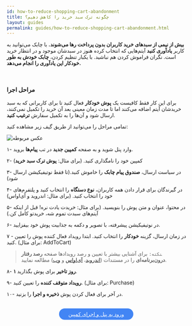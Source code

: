 ```yaml
---
id: how-to-reduce-shopping-cart-abandonment
title: چگونه ترک سبد خرید را کاهش دهیم؟
layout: guides
permalink: guides/how-to-reduce-shopping-cart-abandonment.html
---
```


**بیش از نیمی از سبدهای خرید کاربران بدون پرداخت رها می‌شوند.** با چابک می‌توانید به کاربر **یادآوری کنید** آیتم‌هایی که انتخاب کرده هنوز در سبدشان موجود و در انتظار خرید است. نگران فراموش کردن هم نباشید. با یکبار تنظیم کردن، **چابک خودش به طور خودکار این یادآوری را انجام می‌دهد.**



<Br>

### مراحل اجرا

 برای این کار فقط کافیست یک **پوش خودکار** فعال کنید تا برای کاربرانی که به سبد خریدشان آیتم اضافه می‌کنند اما تا مدت زمان معینی بعد آن خرید را تکمیل نمی‌کنند، ارسال شود و آن‌ها را به تکمیل سفارش **ترغیب کنید**.


تمامی مراحل را می‌توانید از طریق گیف زیر مشاهده کنید:

 ![عکس مربوطه](http://uupload.ir/files/xsoy_automated-push.gif)


۱- وارد پنل شوید و به صفحه **کمپین جدید** در تب **پیام‌ها** بروید.

۲- کمپین خود را نامگذاری کنید. (برای مثال: **پوش ترک سبد خرید**)

۳- در سیاست ارسال، **صندوق پیام چابک** را خاموش کنید.(تا فقط نوتیفیکیشن ارسال شود)

۴- در گیرندگان برای قرار دادن همه کاربران، **نوع دستگاه** را انتخاب کنید و پلتفرم‌های خود را انتخاب کنید. (برای مثال: اندروید و آی‌او‌اس)

۵- در محتوا، عنوان و متن پوش را بنویسید. (برای مثال: خریدت یادت نره! قبل از اینکه آیتم‌های سبدت تموم شه، خریدتو کامل کن.)

۶- در نوتیفیکیشن پیشرفته، با تصویر و دکمه به جذابیت پوش خود بیفزایید.

۷ - در زمان ارسال، گزینه **خودکار** را انتخاب کنید. ابتدا رویداد فعال کننده پوش را تعیین کنید. (برای مثال: AddToCart)

> ‍‍‍`نکته:` برای آشنایی بیشتر با تعیین و رصد رویدادها صفحه **رصد رفتار درون‌برنامه‌ای** را در مستندات ([اندروید](https://doc.chabokpush.com/android/event-tracking.html)، [آی‌اواس](https://doc.chabokpush.com/ios/event-tracking.html) و [وب](https://doc.chabokpush.com/javascript/event-tracking.html))  مطالعه نمایید.

۸- **۱ روز تاخیر** برای پوش بگذارید. 

۹- **رویداد متوقف کننده** را تعیین کنید. (برای مثال: Purchase)

۱۰- در آخر برای فعال کردن پوش **ذخیره و اجرا** را بزنید.

<br>

<div align="center">   
    <a style="display: inline-block; text-align: center; border-radius: 40px; background: #4285f4; color: white !important; padding: 7px 25px; margin-right: 15px; cursor: pointer; transition: all 0.25s ease;" href="https://sandbox.push.adpdigital.com/login">ورود به پنل و اجرای کمپین</a>
</div>
